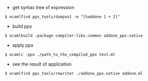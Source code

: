 - get syntax tree of expression

`$ ocamlfind ppx_tools/dumpast -e "[%addone 1 + 2]"`

- build ppx

`$ ocamlbuild -package compiler-libs.common addone_ppx.native`

- apply ppx

`$ ocamlc -ppx ./path_to_the_compiled_ppx test.ml`

- see the result of application

`$ ocamlfind ppx_tools/rewriter ./addone_ppx.native addone.ml`
